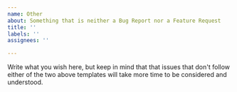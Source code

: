 ```yaml
---
name: Other
about: Something that is neither a Bug Report nor a Feature Request
title: ''
labels: ''
assignees: ''

---
```


Write what you wish here, but keep in mind that that issues that don't follow either of the two above templates will take more time to be considered and understood.
